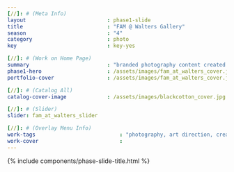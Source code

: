 ```yaml
---
[//]: # (Meta Info)
layout                          : phase1-slide
title 					        : "FAM @ Walters Gallery"
season				            : "4"
category						: photo
key 							: key-yes

[//]: # (Work on Home Page)
summary                         : "branded photography content created for modeling + runway university organization"
phase1-hero                     : /assets/images/fam_at_walters_cover.jpg
portfolio-cover					: /assets/images/fam_at_walters_cover.jpg

[//]: # (Catalog All)
catalog-cover-image				: /assets/images/blackcotton_cover.jpg

[//]: # (Slider)
slider: fam_at_walters_slider

[//]: # (Overlay Menu Info)
work-tags 							: "photography, art direction, creative direction, producing"
work-cover							:
---
```


{% include components/phase-slide-title.html %}
